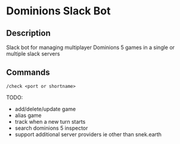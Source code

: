 # Dominions Slack Bot

## Description

Slack bot for managing multiplayer Dominions 5 games in a single or multiple slack servers

## Commands

`/check <port or shortname>`

TODO:

* add/delete/update game
* alias game
* track when a new turn starts
* search dominions 5 inspector
* support additional server providers ie other than snek.earth
